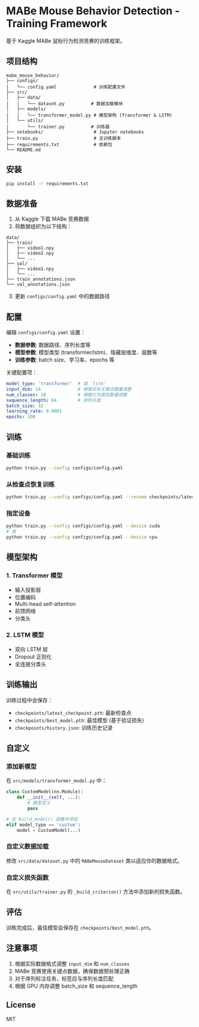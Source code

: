 # MABe Mouse Behavior Detection - Training Framework

基于 Kaggle MABe 鼠标行为检测竞赛的训练框架。

## 项目结构

```
mabe_mouse_behavior/
├── configs/
│   └── config.yaml              # 训练配置文件
├── src/
│   ├── data/
│   │   └── dataset.py          # 数据加载模块
│   ├── models/
│   │   └── transformer_model.py # 模型架构 (Transformer & LSTM)
│   └── utils/
│       └── trainer.py          # 训练器
├── notebooks/                   # Jupyter notebooks
├── train.py                     # 主训练脚本
├── requirements.txt             # 依赖包
└── README.md
```

## 安装

```bash
pip install -r requirements.txt
```

## 数据准备

1. 从 Kaggle 下载 MABe 竞赛数据
2. 将数据组织为以下结构：

```
data/
├── train/
│   ├── video1.npy
│   ├── video2.npy
│   └── ...
├── val/
│   ├── video1.npy
│   └── ...
├── train_annotations.json
└── val_annotations.json
```

3. 更新 `configs/config.yaml` 中的数据路径

## 配置

编辑 `configs/config.yaml` 设置：

- **数据参数**: 数据路径、序列长度等
- **模型参数**: 模型类型 (transformer/lstm)、隐藏层维度、层数等
- **训练参数**: batch size、学习率、epochs 等

关键配置项：

```yaml
model_type: 'transformer'  # 或 'lstm'
input_dim: 14              # 根据实际关键点数量调整
num_classes: 10            # 根据行为类别数量调整
sequence_length: 64        # 序列长度
batch_size: 32
learning_rate: 0.0001
epochs: 100
```

## 训练

### 基础训练

```bash
python train.py --config configs/config.yaml
```

### 从检查点恢复训练

```bash
python train.py --config configs/config.yaml --resume checkpoints/latest_checkpoint.pth
```

### 指定设备

```bash
python train.py --config configs/config.yaml --device cuda
# 或
python train.py --config configs/config.yaml --device cpu
```

## 模型架构

### 1. Transformer 模型

- 输入投影层
- 位置编码
- Multi-head self-attention
- 前馈网络
- 分类头

### 2. LSTM 模型

- 双向 LSTM 层
- Dropout 正则化
- 全连接分类头

## 训练输出

训练过程中会保存：

- `checkpoints/latest_checkpoint.pth`: 最新检查点
- `checkpoints/best_model.pth`: 最佳模型 (基于验证损失)
- `checkpoints/history.json`: 训练历史记录

## 自定义

### 添加新模型

在 `src/models/transformer_model.py` 中：

```python
class CustomModel(nn.Module):
    def __init__(self, ...):
        # 模型定义
        pass

# 在 build_model() 函数中添加
elif model_type == 'custom':
    model = CustomModel(...)
```

### 自定义数据加载

修改 `src/data/dataset.py` 中的 `MABeMouseDataset` 类以适应你的数据格式。

### 自定义损失函数

在 `src/utils/trainer.py` 的 `_build_criterion()` 方法中添加新的损失函数。

## 评估

训练完成后，最佳模型会保存在 `checkpoints/best_model.pth`。

## 注意事项

1. 根据实际数据格式调整 `input_dim` 和 `num_classes`
2. MABe 竞赛使用关键点数据，确保数据预处理正确
3. 对于序列标注任务，标签应与序列长度匹配
4. 根据 GPU 内存调整 batch_size 和 sequence_length

## License

MIT